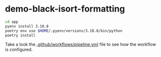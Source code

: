 # demo-black-isort-formatting

```bash
cd app
pyenv install 3.10.8
poetry env use $HOME/.pyenv/versions/3.10.8/bin/python
poetry install
```

Take a look the [.github/workflows/pipeline.yml](.github/workflows/pipeline.yml) file to see how the workflow is configured.